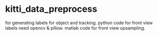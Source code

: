 # kitti_data_preprocess
for generating labels for object and tracking.
python code for front view labels need opencv & pillow.
matlab code for front view upsampling.
